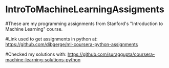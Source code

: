 # IntroToMachineLearningAssigments

#These are my programming assignments from Stanford's "Introduction to Machine Learning" course.

#Link used to get assignments in python at: https://github.com/dibgerge/ml-coursera-python-assignments

#Checked my solutions with: https://github.com/suraggupta/coursera-machine-learning-solutions-python

